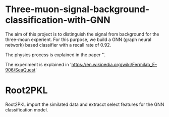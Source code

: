 # Three-muon-signal-background-classification-with-GNN

The aim of this project is to distinguish the signal from background for the three-moun experient. For this purpose, we build a GNN (graph neural network) based classifier with a recall rate of 0.92.

The physics process is explained in the paper ''.

The experiment is explained in 'https://en.wikipedia.org/wiki/Fermilab_E-906/SeaQuest'


# Root2PKL

Root2PKL import the similated data and extracct select features for the GNN classification model.


